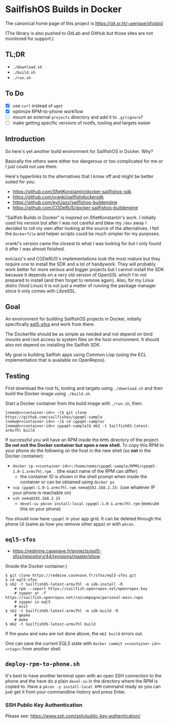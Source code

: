 # SailfishOS Builds in Docker

The canonical home page of this project is https://git.sr.ht/~aerique/sfosbid

(The library is also pushed to GitLab and GitHub but those sites are not
monitored for support.)

## TL;DR

- `./download.sh`
- `./build.sh`
- `./run.sh`

## To Do

- [X] use `curl` instead of `wget`
- [X] optimize RPM-to-phone workflow
- [ ] mount an external `projects` directory and add it to `.gitignore`?
- [ ] make getting specific versions of rootfs, tooling and targets easier

## Introduction

So here's yet another build environment for SailfishOS in Docker. Why?

Basically the others were either too dangerous or too complicated for me
or I just could not use them.

Here's hyperlinks to the alternatives that I know off and might be
better suited for you:

- https://github.com/SfietKonstantin/docker-sailfishos-sdk
- https://github.com/vranki/sailfishdockersdk
- https://github.com/evilJazz/sailfishos-buildengine
- https://github.com/CODeRUS/docker-sailfishos-buildengine

"Sailfish Builds in Docker" is inspired on SfietKonstantin's work. I
initially used his version but after I was not careful and blew my
`/dev` away I decided to roll my own after looking at the source of the
alternatives. I felt the `Dockerfile` and helper scripts could be much
simpler for my purposes.

vranki's version came the closest to what I was looking for but I only
found it after I was almost finished.

evilJazz's and CODeRUS's implementations look the most mature but they
require one to install the SDK and a lot of handywork. They will
probably work better for more serious and bigger projects but I cannot
install the SDK because it depends on a very old version of OpenSSL
which I'm not prepared to install (and then forget to remove
again). Also, for my Linux distro (Void Linux) it is not just a matter
of running the package manager since it only comes with LibreSSL.

## Goal

An environment for building SailfishOS projects in Docker, initially
specifically [eql5-sfos](https://redmine.casenave.fr/projects/eql5-sfos/)
and work from there.

The Dockerfile should be as simple as needed and not depend on bind
mounts and root access to system files on the host environment. It
should also not depend on installing the Sailfish SDK.

My goal is building Sailfish apps using Common Lisp (using the ECL
implementation that is available on OpenRepos).

## Testing

First download the root fs, tooling and targets using `./download.sh`
and then build the Docker image using `./build.sh`.

Start a Docker container from the build image with `./run.sh`, then:

```
[nemo@<<container-id>> ~]$ git clone https://github.com/sailfishos/cppqml-sample
[nemo@<<container-id>> ~]$ cd cppqml-sample/
[nemo@<<container-id>> cppqml-sample]$ mb2 -t SailfishOS-latest-armv7hl build
```

If successful you will have an RPM inside the `RPMS` directory of the
project. **Do not exit the Docker container but open a new shell.** To
copy this RPM to your phone do the following on the host in the new
shell (so **not** in the Docker container):

- `docker cp <<container-id>>:/home/nemo/cppqml-sample/RPMS/cppqml-1.0-1.armv7hl.rpm .` (the exact name of the RPM can differ)
    - the container ID is shown in the shell prompt when inside the
      container or can be obtained using `docker ps`
- `scp cppqml-1.0-1.armv7hl.rpm nemo@192.168.2.15:` (use whatever IP
  your phone is reachable on)
- `ssh nemo@192.168.2.15`
    - `devel-su pkcon install-local cppqml-1.0-1.armv7hl.rpm` (execute
      this on your phone)

You should now have `cppqml` in your app grid. It can be deleted through
the phone UI (same as how you remove other apps) or with `pkcon`.

## `eql5-sfos`

- https://redmine.casenave.fr/projects/eql5-sfos/repository/44/revisions/master/show

(Inside the Docker container:)

```
$ git clone https://redmine.casenave.fr/sfos/eql5-sfos.git
$ cd eql5-sfos
$ sb2 -t SailfishOS-latest-armv7hl -m sdk-install -R
    # rpm --import https://sailfish.openrepos.net/openrepos.key
    # zypper ar -f https://sailfish.openrepos.net/razcampagne/personal-main.repo
    # zypper in eql5
    # exit
$ sb2 -t SailfishOS-latest-armv7hl -m sdk-build -R
    # qmake
    # make
$ mb2 -t SailfishOS-latest-armv7hl build
```

If the `qmake` and `make` are not done above, the `mb2 build` errors
out.

One can save the current EQL5 state with `docker commit <<container-id>>
<<tag>>` from another shell.

## `deploy-rpm-to-phone.sh`

It's best to have another terminal open with an open SSH connection to
the phone and the have do a plain `devel-su` in the directory where the
RPM is copied to. Have a `pkcon -y install-local RPM` command ready so
you can just get it from your commandline history and press Enter.

### SSH Public Key Authentication

Please see: https://www.ssh.com/ssh/public-key-authentication/

